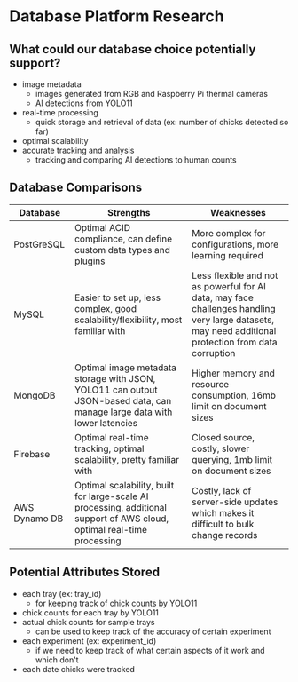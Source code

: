 # Database Platform Research

## What could our database choice potentially support?
  -	image metadata
    -	images generated from RGB and Raspberry Pi thermal cameras
    -	AI detections from YOLO11
  -	real-time processing
    -	quick storage and retrieval of data (ex: number of chicks detected so far)
  -	optimal scalability
  -	accurate tracking and analysis
    -	tracking and comparing AI detections to human counts


## Database Comparisons
| Database        | Strengths          | Weaknesses             |
| --------------- | ------------------ | ---------------------- |
| PostGreSQL      | Optimal ACID compliance, can define custom data types and plugins | More complex for configurations, more learning required
| MySQL | Easier to set up, less complex, good scalability/flexibility, most familiar with | Less flexible and not as powerful for AI data, may face challenges handling very large datasets, may need additional protection from data corruption
| MongoDB | Optimal image metadata storage with JSON, YOLO11 can output JSON-based data, can manage large data with lower latencies | Higher memory and resource consumption, 16mb limit on document sizes
| Firebase | Optimal real-time tracking, optimal scalability, pretty familiar with | Closed source, costly, slower querying, 1mb limit on document sizes
| AWS Dynamo DB | Optimal scalability, built for large-scale AI processing, additional support of AWS cloud, optimal real-time processing | Costly, lack of server-side updates which makes it difficult to bulk change records

## Potential Attributes Stored
- each tray (ex: tray_id)
  - for keeping track of chick counts by YOLO11
- chick counts for each tray by YOLO11
- actual chick counts for sample trays
  - can be used to keep track of the accuracy of certain experiment
- each experiment (ex: experiment_id)
  - if we need to keep track of what certain aspects of it work and which don't
- each date chicks were tracked
